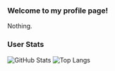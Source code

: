 ### Welcome to my profile page!
Nothing.

### User Stats
![GitHub Stats](https://github-readme-stats.vercel.app/api?username=ZyrusplaysAnimations&theme=dark&show_icons=true)
![Top Langs](https://github-readme-stats.vercel.app/api/top-langs/?username=ZyrusplaysAnimations&theme=dark)
